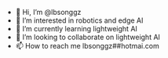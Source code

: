 - 👋 Hi, I’m @lbsonggz
- 👀 I’m interested in robotics and edge AI
- 🌱 I’m currently learning lightweight AI
- 💞️ I’m looking to collaborate on lightweight AI
- 📫 How to reach me lbsonggz##hotmai.com

<!---
lbsonggz/lbsonggz is a ✨ special ✨ repository because its `README.md` (this file) appears on your GitHub profile.
You can click the Preview link to take a look at your changes.
--->
